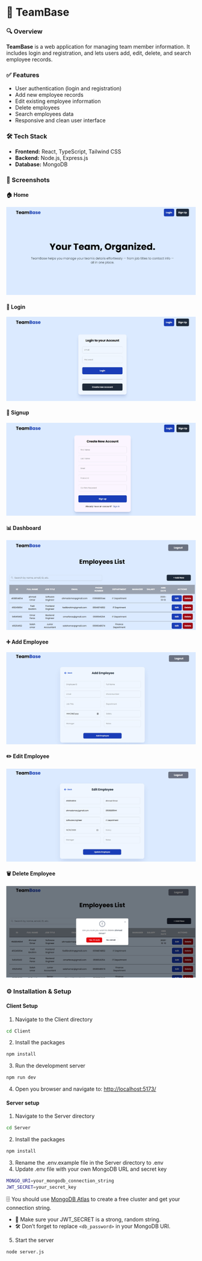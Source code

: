 #  🤝 TeamBase

### 🔍 Overview
**TeamBase** is a web application for managing team member information. It includes login and registration, and lets users add, edit, delete, and search employee records.

### ✅ Features

- User authentication (login and registration)
- Add new employee records
- Edit existing employee information
- Delete employees
- Search employees data
- Responsive and clean user interface

### 🛠️ Tech Stack

- **Frontend:** React, TypeScript, Tailwind CSS
- **Backend:** Node.js, Express.js
- **Database:** MongoDB

### 📸 Screenshots

#### 🏠 Home
![Home](https://github.com/Izzeddin-Samara/TeamBase/blob/main/Screenshots/Home.png)

#### 🔐 Login
![Login Page](https://github.com/Izzeddin-Samara/TeamBase/blob/main/Screenshots/Login.png)

#### 📝 Signup
![Signup](https://github.com/Izzeddin-Samara/TeamBase/blob/main/Screenshots/Signup.png)

#### 📊 Dashboard
![Dashboard](https://github.com/Izzeddin-Samara/TeamBase/blob/main/Screenshots/Dashboard.png)

#### ➕ Add Employee
![AddEmployee](https://github.com/Izzeddin-Samara/TeamBase/blob/main/Screenshots/AddEmployee.png)

#### ✏️ Edit Employee
![EditEmployee](https://github.com/Izzeddin-Samara/TeamBase/blob/main/Screenshots/EditEmployee.png)

#### 🗑 Delete Employee
![DeleteEmployee](https://github.com/Izzeddin-Samara/TeamBase/blob/main/Screenshots/DeleteEmployee.png)

### ⚙️ Installation & Setup

#### Client Setup

1. Navigate to the Client directory
```bash
cd Client
```

2. Install the packages
```bash
npm install
```

3. Run the development server

```bash
npm run dev
```

4. Open you browser and navigate to:
[http://localhost:5173/](http://localhost:5173/)
   

#### Server setup

1. Navigate to the Server directory
```bash
cd Server
```

2. Install the packages
```bash
npm install
```
3. Rename the .env.example file in the Server directory to .env
4. Update .env file with your own MongoDB URL and secret key
```bash
MONGO_URI=your_mongodb_connection_string
JWT_SECRET=your_secret_key
```
🗄️ You should use [MongoDB Atlas](https://www.mongodb.com/cloud/atlas) to create a free cluster and get your connection string.

- 🔐 Make sure your JWT_SECRET is a strong, random string.
- 🛠️ Don’t forget to replace `<db_password>` in your MongoDB URI.

5. Start the server
```bash
node server.js
```












